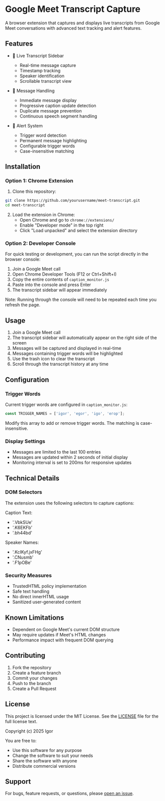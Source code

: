 # Google Meet Transcript Capture

A browser extension that captures and displays live transcripts from Google Meet conversations with advanced text tracking and alert features.

## Features

- 🔴 Live Transcript Sidebar
  - Real-time message capture
  - Timestamp tracking
  - Speaker identification
  - Scrollable transcript view

- 📝 Message Handling
  - Immediate message display
  - Progressive caption update detection
  - Duplicate message prevention
  - Continuous speech segment handling

- 🔔 Alert System
  - Trigger word detection
  - Permanent message highlighting
  - Configurable trigger words
  - Case-insensitive matching

## Installation

### Option 1: Chrome Extension
1. Clone this repository:
```bash
git clone https://github.com/yourusername/meet-transcript.git
cd meet-transcript
```

2. Load the extension in Chrome:
   - Open Chrome and go to `chrome://extensions/`
   - Enable "Developer mode" in the top right
   - Click "Load unpacked" and select the extension directory

### Option 2: Developer Console
For quick testing or development, you can run the script directly in the browser console:

1. Join a Google Meet call
2. Open Chrome Developer Tools (F12 or Ctrl+Shift+I)
3. Copy the entire contents of `caption_monitor.js`
4. Paste into the console and press Enter
5. The transcript sidebar will appear immediately

Note: Running through the console will need to be repeated each time you refresh the page.

## Usage

1. Join a Google Meet call
2. The transcript sidebar will automatically appear on the right side of the screen
3. Messages will be captured and displayed in real-time
4. Messages containing trigger words will be highlighted
5. Use the trash icon to clear the transcript
6. Scroll through the transcript history at any time

## Configuration

### Trigger Words
Current trigger words are configured in `caption_monitor.js`:
```javascript
const TRIGGER_NAMES = ['igor', 'egor', 'igo', 'егор'];
```

Modify this array to add or remove trigger words. The matching is case-insensitive.

### Display Settings
- Messages are limited to the last 100 entries
- Messages are updated within 2 seconds of initial display
- Monitoring interval is set to 200ms for responsive updates

## Technical Details

### DOM Selectors
The extension uses the following selectors to capture captions:

Caption Text:
- '.VbkSUe'
- '.K6EKFb'
- '.bh44bd'

Speaker Names:
- '.KcIKyf.jxFHg'
- '.CNusmb'
- '.F1pOBe'

### Security Measures
- TrustedHTML policy implementation
- Safe text handling
- No direct innerHTML usage
- Sanitized user-generated content

## Known Limitations

- Dependent on Google Meet's current DOM structure
- May require updates if Meet's HTML changes
- Performance impact with frequent DOM querying

## Contributing

1. Fork the repository
2. Create a feature branch
3. Commit your changes
4. Push to the branch
5. Create a Pull Request

## License

This project is licensed under the MIT License. See the [LICENSE](LICENSE) file for the full license text.

Copyright (c) 2025 Igor

You are free to:
- Use this software for any purpose
- Change the software to suit your needs
- Share the software with anyone
- Distribute commercial versions

## Support

For bugs, feature requests, or questions, please [open an issue](https://github.com/yourusername/meet-transcript/issues).
